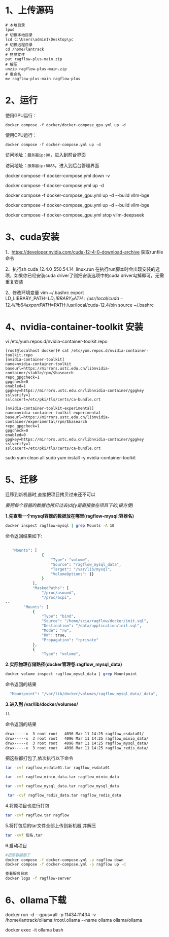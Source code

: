 # 1、上传源码

```shell
# 本地目录
lpwd 
# 切换本地目录
lcd C:\Users\admin1\Desktop\yc
# 切换远程目录
cd /home/lantrack
# 拷贝文件
put ragflow-plus-main.zip
# 解压
unzip ragflow-plus-main.zip
# 重命名
mv ragflow-plus-main ragflow-plus
```

# 2、运行

使用GPU运行：

```shell
docker compose -f docker/docker-compose_gpu.yml up -d
```

使用CPU运行：

```shell
docker compose -f docker-compose.yml up -d
```

访问地址：`服务器ip:80`，进入到前台界面

访问地址：`服务器ip:8888`，进入到后台管理界面


docker compose -f docker-compose.yml down -v

docker compose -f docker-compose.yml up -d

docker compose -f docker-compose_gpu.yml up -d --build vllm-bge

docker compose -f docker-compose_gpu.yml up -d  --build  vllm-bge

docker compose -f docker-compose_gpu.yml stop vllm-deepseek

# 3、cuda安装
1、https://developer.nvidia.com/cuda-12-4-0-download-archive
获取runfile命令

2、执行sh cuda_12.4.0_550.54.14_linux.run
在执行run脚本时会出现安装的选项，如果你已经安装cuda driver了则把安装选项中的cuda driver勾掉即可，无需重复安装

2、修改环境变量
vim ~/.bashrc
export LD_LIBRARY_PATH=$LD_LIBRARY_PATH:/usr/local/cuda-12.4/lib64
export PATH=$PATH:/usr/local/cuda-12.4/bin
source ~/.bashrc
# 4、nvidia-container-toolkit 安装

vi  /etc/yum.repos.d/nvidia-container-toolkit.repo

```shell
[root@localhost docker]# cat /etc/yum.repos.d/nvidia-container-toolkit.repo
[nvidia-container-toolkit]
name=nvidia-container-toolkit
baseurl=https://mirrors.ustc.edu.cn/libnvidia-container/stable/rpm/$basearch
repo_gpgcheck=1
gpgcheck=0
enabled=1
gpgkey=https://mirrors.ustc.edu.cn/libnvidia-container/gpgkey
sslverify=1
sslcacert=/etc/pki/tls/certs/ca-bundle.crt
    
[nvidia-container-toolkit-experimental]
name=nvidia-container-toolkit-experimental
baseurl=https://mirrors.ustc.edu.cn/libnvidia-container/experimental/rpm/$basearch
repo_gpgcheck=1
gpgcheck=0
enabled=0
gpgkey=https://mirrors.ustc.edu.cn/libnvidia-container/gpgkey
sslverify=1
sslcacert=/etc/pki/tls/certs/ca-bundle.crt
```

 sudo yum clean all
 sudo yum install -y nvidia-container-toolkit


# 5、迁移

迁移到新机器时,直接把项目拷贝过来还不可以

_要把每个容器的数据也拷贝过去(dify是直接放在项目下的,很方便)_

**1.先查看一个mysql容器的数据放在哪里(ragflow-mysql:容器名)**

```bash
docker inspect ragflow-mysql | grep Mounts -A 10
```

命令返回结果如下:

```bash
   
   "Mounts": [
                {
                    "Type": "volume",
                    "Source": "ragflow_mysql_data",
                    "Target": "/var/lib/mysql",
                    "VolumeOptions": {}
                }
            ],
            "MaskedPaths": [
                "/proc/asound",
                "/proc/acpi",
--
        "Mounts": [
            {
                "Type": "bind",
                "Source": "/home/scia/ragflow/docker/init.sql",
                "Destination": "/data/application/init.sql",
                "Mode": "rw",
                "RW": true,
                "Propagation": "rprivate"
            },
            {
                "Type": "volume",
```

**2.实际物理存储路径(docker管理卷:ragflow_mysql_data)**

```bash
docker volume inspect ragflow_mysql_data | grep Mountpoint
```

命令返回的结果

```bash
  "Mountpoint": "/var/lib/docker/volumes/ragflow_mysql_data/_data",
```

**3.进入到 /var/lib/docker/volumes/**

```bash
ll
```

命令返回的结果

```bash
drwx-----x  3 root root   4096 Mar 11 14:25 ragflow_esdata01/
drwx-----x  3 root root   4096 Mar 11 14:25 ragflow_minio_data/
drwx-----x  3 root root   4096 Mar 11 14:25 ragflow_mysql_data/
drwx-----x  3 root root   4096 Mar 11 14:25 ragflow_redis_data/
```

把这些都打包了,依次执行以下命令

```bash
tar -cvf ragflow_esdata01.tar ragflow_esdata01
```

```bash
tar -cvf ragflow_minio_data.tar ragflow_minio_data
```

```bash
tar -cvf ragflow_mysql_data.tar ragflow_mysql_data
```

```bash
 tar -cvf ragflow_redis_data.tar ragflow_redis_data
```

4.将原项目也进行打包

```bash
tar -cvf ragflow.tar ragflow
```

5.将打包后的tar文件全部上传到新机器,并解压

```bash
tar -xvf 包名.tar
```

6.启动项目

```bash
#把原容器删了
docker compose -f docker-compose.yml -p ragflow down
docker compose -f docker-compose.yml -p ragflow up -d

查看服务日志
docker logs -f ragflow-server
```

# 6、ollama下载


docker run -d --gpus=all -p 11434:11434 -v /home/lantrack/ollama:/root/.ollama --name ollama ollama/ollama

docker exec -it ollama bash

